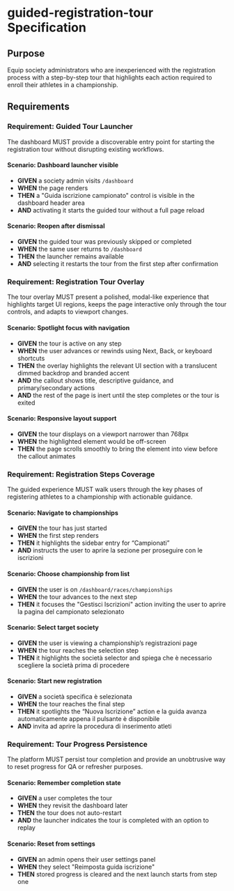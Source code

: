 # guided-registration-tour Specification

## Purpose
Equip society administrators who are inexperienced with the registration process with a step-by-step tour that highlights each action required to enroll their athletes in a championship.
## Requirements
### Requirement: Guided Tour Launcher
The dashboard MUST provide a discoverable entry point for starting the registration tour without disrupting existing workflows.

#### Scenario: Dashboard launcher visible
- **GIVEN** a society admin visits `/dashboard`
- **WHEN** the page renders
- **THEN** a "Guida iscrizione campionato" control is visible in the dashboard header area
- **AND** activating it starts the guided tour without a full page reload

#### Scenario: Reopen after dismissal
- **GIVEN** the guided tour was previously skipped or completed
- **WHEN** the same user returns to `/dashboard`
- **THEN** the launcher remains available
- **AND** selecting it restarts the tour from the first step after confirmation

### Requirement: Registration Tour Overlay
The tour overlay MUST present a polished, modal-like experience that highlights target UI regions, keeps the page interactive only through the tour controls, and adapts to viewport changes.

#### Scenario: Spotlight focus with navigation
- **GIVEN** the tour is active on any step
- **WHEN** the user advances or rewinds using Next, Back, or keyboard shortcuts
- **THEN** the overlay highlights the relevant UI section with a translucent dimmed backdrop and branded accent
- **AND** the callout shows title, descriptive guidance, and primary/secondary actions
- **AND** the rest of the page is inert until the step completes or the tour is exited

#### Scenario: Responsive layout support
- **GIVEN** the tour displays on a viewport narrower than 768px
- **WHEN** the highlighted element would be off-screen
- **THEN** the page scrolls smoothly to bring the element into view before the callout animates

### Requirement: Registration Steps Coverage
The guided experience MUST walk users through the key phases of registering athletes to a championship with actionable guidance.

#### Scenario: Navigate to championships
- **GIVEN** the tour has just started
- **WHEN** the first step renders
- **THEN** it highlights the sidebar entry for “Campionati”
- **AND** instructs the user to aprire la sezione per proseguire con le iscrizioni

#### Scenario: Choose championship from list
- **GIVEN** the user is on `/dashboard/races/championships`
- **WHEN** the tour advances to the next step
- **THEN** it focuses the "Gestisci Iscrizioni" action inviting the user to aprire la pagina del campionato selezionato

#### Scenario: Select target society
- **GIVEN** the user is viewing a championship’s registrazioni page
- **WHEN** the tour reaches the selection step
- **THEN** it highlights the società selector and spiega che è necessario scegliere la società prima di procedere

#### Scenario: Start new registration
- **GIVEN** a società specifica è selezionata
- **WHEN** the tour reaches the final step
- **THEN** it spotlights the “Nuova Iscrizione” action e la guida avanza automaticamente appena il pulsante è disponibile
- **AND** invita ad aprire la procedura di inserimento atleti

### Requirement: Tour Progress Persistence
The platform MUST persist tour completion and provide an unobtrusive way to reset progress for QA or refresher purposes.

#### Scenario: Remember completion state
- **GIVEN** a user completes the tour
- **WHEN** they revisit the dashboard later
- **THEN** the tour does not auto-restart
- **AND** the launcher indicates the tour is completed with an option to replay

#### Scenario: Reset from settings
- **GIVEN** an admin opens their user settings panel
- **WHEN** they select "Reimposta guida iscrizione"
- **THEN** stored progress is cleared and the next launch starts from step one
